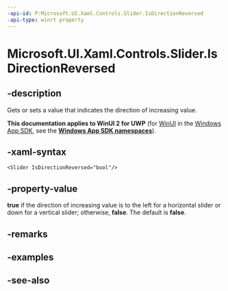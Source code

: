 ```yaml
---
-api-id: P:Microsoft.UI.Xaml.Controls.Slider.IsDirectionReversed
-api-type: winrt property
---
```


<!-- Property syntax
public bool IsDirectionReversed { get;  set; }
-->

# Microsoft.UI.Xaml.Controls.Slider.IsDirectionReversed

## -description
Gets or sets a value that indicates the direction of increasing value.

**This documentation applies to WinUI 2 for UWP** (for [WinUI](/windows/apps/winui/winui3/) in the [Windows App SDK](/windows/apps/windows-app-sdk/), see the **[Windows App SDK namespaces](/windows/windows-app-sdk/api/winrt/)**).

## -xaml-syntax
```xaml
<Slider IsDirectionReversed="bool"/>
```


## -property-value
**true** if the direction of increasing value is to the left for a horizontal slider or down for a vertical slider; otherwise, **false**. The default is **false**.

## -remarks

## -examples

## -see-also
